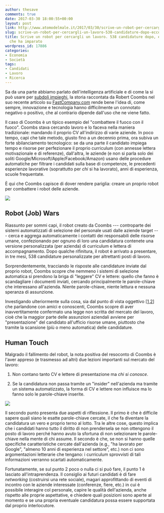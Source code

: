 ```yaml
---
author: thesave
comments: true
date: 2017-03-30 18:00:55+00:00
layout: post
link: http://www.atomodelmale.it/2017/03/30/scrive-un-robot-per-cercargli-un-lavoro-538-candidature-dopo-ecco-quello-che-ha-imparato/
slug: scrive-un-robot-per-cercargli-un-lavoro-538-candidature-dopo-ecco-quello-che-ha-imparato
title: Scrive un robot per cercargli un lavoro. 538 candidature dopo, ecco quello
  che ha imparato
wordpress_id: 17886
categories:
- Economia
- Società
tags:
- Candidati
- Lavoro
- Ricerca
---
```


Sa da una parte abbiamo parlato dell'intelligenza artificiale e di come la si può usare per [subdoli impieghi](http://www.atomodelmale.it/2017/03/28/la-truffa-del-pronto-mi-sente-quando-le-frodi-diventano-iper-tecnologiche/), la storia raccontata da Robert Coombs nel suo recente articolo su [FastCompany.com](https://www.fastcompany.com/3069166/i-built-a-bot-to-apply-to-thousands-of-jobs-at-once-heres-what-i-learned) rende bene l'idea di, come sempre, innovazione e tecnologia hanno difficilmente un connotato negativo o positivo, che al contrario dipende dall'uso che ne viene fatto.

Il caso di Coombs è un tipico esempio del "combattere il fuoco con il fuoco". Coombs stava cercando lavoro e lo faceva nella maniera tradizionale: mandando il proprio CV all'indirizzo di varie aziende. In poco tempo, capì che tale metodo, giusto fino a un decennio prima, ora subiva un forte sbilanciamento tecnologico: se da una parte il candidato impiega tempo e risorse per perfezionare il proprio curriculum (con annesse lettera motivazionale e di referenze), dall'altra, le aziende (e non si parla solo dei soliti Google/Microsoft/Apple/Facebook/Amazon) usano delle procedure automatiche per filtrare i candidati sulla base di competenze, le precedenti esperienze lavorative (soprattutto per _chi_ si ha lavorato), anni di esperienza, scuole frequentate.

È qui che Coombs capisce di dover rendere pariglia: creare un proprio robot per combattere i robot delle aziende.

![](http://www.atomodelmale.it/wp-content/uploads/2017/03/robobump.jpg)



## Robot (Job) Wars



Riassunto per sommi capi, il robot creato da Coombs --- controparte dei sistemi automatizzati di selezione del personale usati dalle aziende target --- cerca e aggrega automaticamente i contatti dei responsabili delle risorse umane, confezionando per ognuno di loro una candidatura contenete una versione personalizzata (per azienda) di curriculum e lettera di accompagnamento. Dopo qualche rifinitura, il robot è arrivato a presentare, in tre mesi, 538 candidature personalizzate per altrettanti posti di lavoro.



Sorprendentemente, tracciando le risposte alle candidature inviate dal proprio robot, Coombs scopre che nemmeno i sistemi di selezione automatica si prendono la briga di "leggere" CV e lettere: quello che fanno è scandagliare i documenti inviati, cercando principalmente le parole-chiave che interessano all'azienda. Niente parole-chiave, niente lettura e nessuna speranza di assunzione.

Investigando ulteriormente sulla cosa, sia dal punto di vista oggettivo [[1](https://papers.ssrn.com/sol3/papers.cfm?abstract_id=2441471),[2](https://www.linkedin.com/pulse/new-survey-reveals-85-all-jobs-filled-via-networking-lou-adler)] che parlandone con amici e conoscenti, Coombs scopre di aver inavvertitamente confermato una legge non scritta del mercato del lavoro, cioè che la maggior parte delle assunzioni aziendali avviene per "presentazione" del candidato all'ufficio risorse umane, piuttosto che tramite la scansione (più o meno automatica) delle candidature.



## Human Touch



Malgrado il fallimento del robot, la nota positiva del resoconto di Coombs è l'aver appreso (e trasmesso ad altri) due lezioni importanti sul mercato del lavoro:





  1. Non contano tanto CV e lettere di presentazione ma _chi si conosce_.


  2. Se la candidatura non passa tramite un "insider" nell'azienda ma tramite un sistema automatizzato, la forma di CV e lettere non influisce ma lo fanno solo le parole-chiave inserite.



![](http://www.atomodelmale.it/wp-content/uploads/2017/03/handshake1.jpg)

Il secondo punto presenta due aspetti di riflessione. Il primo è che è difficile sapere quali siano le esatte parole-chiave cercate, il che fa diventare la candidatura un vero e proprio terno al lotto. Tra le altre cose, questo implica che i candidati hanno tutto il diritto di non prendersela se non ottengono il posto di lavoro perché hanno avuto la sfortuna di non selezionare le parole-chiave nella mente di chi assume. Il secondo è che, se non si hanno quelle specifiche caratteristiche cercate dall'azienda (e.g., "ha lavorato per Google", "almeno 10 anni di esperienza nel settore", etc.) non ci sono argomentazioni letterarie che tengano: i curriculum sprovvisti di tali informazioni verranno scartati automaticamente.

Fortunatamente, se sul punto 2 poco o nulla ci si può fare, il punto 1 è lasciato all'intraprendenza. Il consiglio ai futuri candidati è di fare _networking_ (costruirsi una rete sociale), magari approfittando di eventi di incontro con le aziende interessate (conferenze, fiere, etc.) in cui è possibile interagire col personale, capire le qualità dell'azienda, anche rispetto alle proprie aspettative, e chiedere quali posizioni sono aperte al momento e se una propria eventuale candidatura possa essere supportata dal proprio interlocutore.
